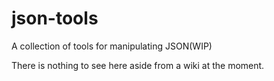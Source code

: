 # json-tools
A collection of tools for manipulating JSON(WIP)

There is nothing to see here aside from a wiki at the moment.
